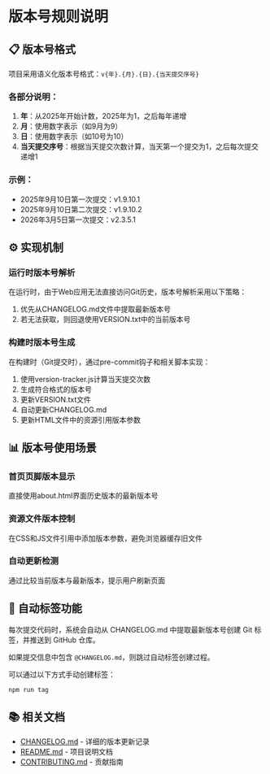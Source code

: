 # 版本号规则说明

## 📋 版本号格式

项目采用语义化版本号格式：`v{年}.{月}.{日}.{当天提交序号}`

### 各部分说明：
1. **年**：从2025年开始计数，2025年为1，之后每年递增
2. **月**：使用数字表示（如9月为9）
3. **日**：使用数字表示（如10号为10）
4. **当天提交序号**：根据当天提交次数计算，当天第一个提交为1，之后每次提交递增1

### 示例：
- 2025年9月10日第一次提交：v1.9.10.1
- 2025年9月10日第二次提交：v1.9.10.2
- 2026年3月5日第一次提交：v2.3.5.1

## ⚙️ 实现机制

### 运行时版本号解析
在运行时，由于Web应用无法直接访问Git历史，版本号解析采用以下策略：
1. 优先从CHANGELOG.md文件中提取最新版本号
2. 若无法获取，则回退使用VERSION.txt中的当前版本号

### 构建时版本号生成
在构建时（Git提交时），通过pre-commit钩子和相关脚本实现：
1. 使用version-tracker.js计算当天提交次数
2. 生成符合格式的版本号
3. 更新VERSION.txt文件
4. 自动更新CHANGELOG.md
5. 更新HTML文件中的资源引用版本参数

## 📊 版本号使用场景

### 首页页脚版本显示
直接使用about.html界面历史版本的最新版本号

### 资源文件版本控制
在CSS和JS文件引用中添加版本参数，避免浏览器缓存旧文件

### 自动更新检测
通过比较当前版本与最新版本，提示用户刷新页面

## 🔄 自动标签功能

每次提交代码时，系统会自动从 CHANGELOG.md 中提取最新版本号创建 Git 标签，并推送到 GitHub 仓库。

如果提交信息中包含 `@CHANGELOG.md`，则跳过自动标签创建过程。

可以通过以下方式手动创建标签：

```bash
npm run tag
```

## 📚 相关文档

- [CHANGELOG.md](../CHANGELOG.md) - 详细的版本更新记录
- [README.md](../README.md) - 项目说明文档
- [CONTRIBUTING.md](../CONTRIBUTING.md) - 贡献指南